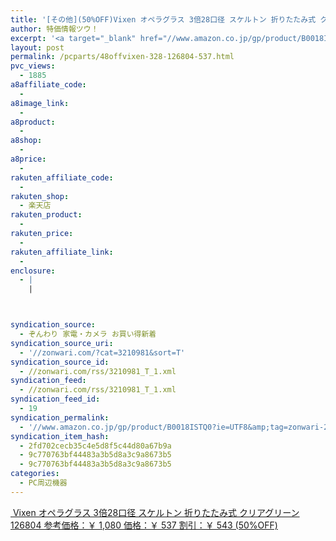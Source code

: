 ```yaml
---
title: '[その他](50%OFF)Vixen オペラグラス 3倍28口径 スケルトン 折りたたみ式 クリアグリーン 126804 ￥537'
author: 特価情報ツウ！
excerpt: '<a target="_blank" href="//www.amazon.co.jp/gp/product/B0018ISTQ0?ie=UTF8&amp;tag=zonwari-22&amp;linkCode=as2&amp;camp=247&amp;creative=7399&amp;creativeASIN=B0018ISTQ0"><img src="//ecx.images-amazon.com/images/I/41tZS-XAo2L._SL100_.jpg"><br>Vixen &#12458;&#12506;&#12521;&#12464;&#12521;&#12473; 3&#20493;28&#21475;&#24452; &#12473;&#12465;&#12523;&#12488;&#12531; &#25240;&#12426;&#12383;&#12383;&#12415;&#24335; &#12463;&#12522;&#12450;&#12464;&#12522;&#12540;&#12531; 126804<br>&#21442;&#32771;&#20385;&#26684;&#65306;&#65509; 1,080<br>&#20385;&#26684;&#65306;&#65509; 537<br>&#21106;&#24341;&#65306;&#65509; 543 (50%OFF)</a>'
layout: post
permalink: /pcparts/48offvixen-328-126804-537.html
pvc_views:
  - 1885
a8affiliate_code:
  -
a8image_link:
  -
a8product:
  -
a8shop:
  -
a8price:
  -
rakuten_affiliate_code:
  -
rakuten_shop:
  - 楽天店
rakuten_product:
  -
rakuten_price:
  -
rakuten_affiliate_link:
  -
enclosure:
  - |
    |



syndication_source:
  - ぞんわり 家電・カメラ お買い得新着
syndication_source_uri:
  - '//zonwari.com/?cat=3210981&sort=T'
syndication_source_id:
  - //zonwari.com/rss/3210981_T_1.xml
syndication_feed:
  - //zonwari.com/rss/3210981_T_1.xml
syndication_feed_id:
  - 19
syndication_permalink:
  - '//www.amazon.co.jp/gp/product/B0018ISTQ0?ie=UTF8&amp;tag=zonwari-22&amp;linkCode=as2&amp;camp=247&amp;creative=7399&amp;creativeASIN=B0018ISTQ0'
syndication_item_hash:
  - 2fd702cecb35c4e5d8f5c44d80a67b9a
  - 9c770763bf44483a3b5d8a3c9a8673b5
  - 9c770763bf44483a3b5d8a3c9a8673b5
categories:
  - PC周辺機器
---
```

[<img src='//i2.wp.com/ecx.images-amazon.com/images/I/41tZS-XAo2L._SL150_.jpg?w=546' title="" alt="" data-recalc-dims="1" />
Vixen オペラグラス 3倍28口径 スケルトン 折りたたみ式 クリアグリーン 126804
参考価格：￥ 1,080
価格：￥ 537
割引：￥ 543 (50%OFF)][1]

 [1]: //www.amazon.co.jp/gp/product/B0018ISTQ0?ie=UTF8&#038;tag=tokkajohotsu-22&#038;linkCode=as2&#038;camp=247&#038;creative=7399&#038;creativeASIN=B0018ISTQ0